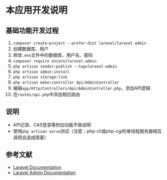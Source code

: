 # 本应用开发说明

## 基础功能开发过程

1. `composer create-project --prefer-dist laravel/laravel admin`
2. 创建数据库、用户
3. 修改`.env`文件中的数据库、用户名、密码
4. `composer require encore/laravel-admin`
5. `php artisan vendor:publish --tag=laravel-admin`
6. `php artisan admin:install`
7. `php artisan storage:link`
8. `php artisan make:controller Api/AdminController`
9. 编辑`app/Http/Controllers/Api/AdminController.php`，添加API逻辑
10. 在`routes/api.php`中添加相应路由

## 说明

* API记录、CAS登录等附加功能不做说明
* 使用`php artisan serve`测试（注意：php-cli或php-cgi的单线程服务器相互调用会造成阻塞）

## 参考文献

* [Laravel Documentation](https://laravel.com/docs/5.4)
* [Laravel Admin Documentation](https://z-song.github.io/laravel-admin/#/zh/)
